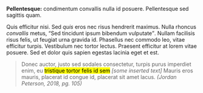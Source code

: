 **Pellentesque:** condimentum convallis nulla id posuere. Pellentesque sed sagittis quam.

Quis efficitur nisi. Sed _quis_ eros nec risus hendrerit maximus. Nulla rhoncus <cite>convallis</cite> metus, <q>Sed tincidunt ipsum bibendum vulputate</q>. Nullam facilisis risus felis, ut feugiat urna gravida id. Phasellus nec commodo leo, vitae efficitur turpis. Vestibulum nec tortor lectus. Praesent efficitur at lorem vitae posuere. Sed et dolor quis sapien egestas lacinia eget et est.

> Donec auctor, justo sed sodales consectetur, turpis purus imperdiet enim, eu <mark>tristique tortor felis id sem</mark> <i>[some inserted text]</i> Mauris eros mauris, placerat id congue id, placerat sit amet lacus. <cite>(Jordan Peterson, 2018, pg. 105)</cite>
